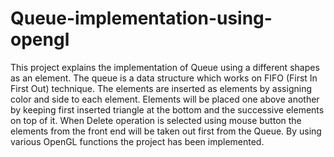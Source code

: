 # Queue-implementation-using-opengl
This project explains the implementation of Queue using a different shapes as an element. The queue is a data structure which works on FIFO (First In First Out) technique. The elements are inserted as elements by assigning color and side to each element. Elements will be placed one above another by keeping first inserted triangle at the bottom and the successive elements on top of it. When Delete operation is selected using mouse button the elements from the front end will be taken out first from the Queue. By using various OpenGL functions the project has been implemented. 
